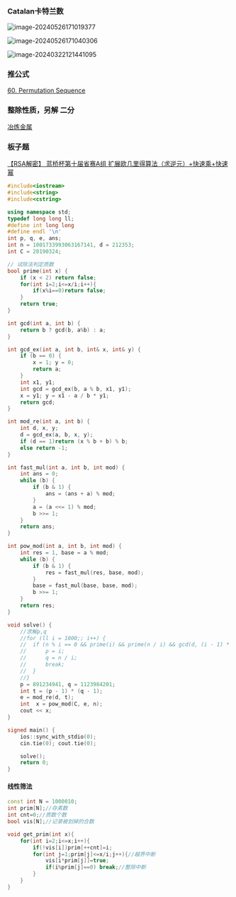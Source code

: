 ### Catalan卡特兰数

![image-20240526171019377](C:\Users\86136\AppData\Roaming\Typora\typora-user-images\image-20240526171019377.png)

![image-20240526171040306](C:\Users\86136\AppData\Roaming\Typora\typora-user-images\image-20240526171040306.png)



![image-20240322121441095](C:\Users\86136\AppData\Roaming\Typora\typora-user-images\image-20240322121441095.png)

### 推公式
[60. Permutation Sequence](https://leetcode.cn/problems/permutation-sequence/description/)

### 整除性质，另解 二分

[冶炼金属](https://www.dotcpp.com/oj/problem3150.html)



### 板子题

[【RSA解密】 蓝桥杯第十届省赛A组 扩展欧几里得算法（求逆元）+快速乘+快速幂](https://blog.csdn.net/Cyril_KI/article/details/107542867?spm=1001.2101.3001.6650.13&utm_medium=distribute.pc_relevant.none-task-blog-2%7Edefault%7ECTRLIST%7ERate-13-107542867-blog-115735262.235%5Ev43%5Epc_blog_bottom_relevance_base1&depth_1-utm_source=distribute.pc_relevant.none-task-blog-2%7Edefault%7ECTRLIST%7ERate-13-107542867-blog-115735262.235%5Ev43%5Epc_blog_bottom_relevance_base1&utm_relevant_index=15)

```cpp
#include<iostream>
#include<string>
#include<cstring>

using namespace std;
typedef long long ll;
#define int long long
#define endl '\n'
int p, q, e, ans;
int n = 1001733993063167141, d = 212353;
int C = 20190324;

// 试除法判定质数
bool prime(int x) {
    if (x < 2) return false;
    for(int i=2;i<=x/i;i++){
        if(x%i==0)return false;
    }
    return true;
}

int gcd(int a, int b) {
	return b ? gcd(b, a%b) : a;
}

int gcd_ex(int a, int b, int& x, int& y) {
	if (b == 0) {
		x = 1; y = 0;
		return a;
	}
	int x1, y1;
	int gcd = gcd_ex(b, a % b, x1, y1);
	x = y1; y = x1 - a / b * y1;
	return gcd;
}

int mod_re(int a, int b) {
	int d, x, y;
	d = gcd_ex(a, b, x, y);
	if (d == 1)return (x % b + b) % b;
	else return -1;
}

int fast_mul(int a, int b, int mod) {
	int ans = 0;
	while (b) {
		if (b & 1) {
			ans = (ans + a) % mod;
		}
		a = (a <<= 1) % mod;
		b >>= 1;
	}
	return ans;
}

int pow_mod(int a, int b, int mod) {
	int res = 1, base = a % mod;
	while (b) {
		if (b & 1) {
			res = fast_mul(res, base, mod);
		}
		base = fast_mul(base, base, mod);
		b >>= 1;
	}
	return res;
}

void solve() {
	//求解p,q 
	//for (ll i = 1000;; i++) {
	//	if (n % i == 0 && prime(i) && prime(n / i) && gcd(d, (i - 1) * (n / i - 1)) == 1) {
	//		p = i;
	//		q = n / i;
	//		break;
	//	}
	//}
	p = 891234941, q = 1123984201;
	int t = (p - 1) * (q - 1);
	e = mod_re(d, t);
	int  x = pow_mod(C, e, n);
	cout << x;
}

signed main() {
	ios::sync_with_stdio(0);
	cin.tie(0); cout.tie(0);

	solve();
	return 0;
}

```




#### 线性筛法

```cpp
const int N = 1000010;
int prim[N];//存素数
int cnt=0;//质数个数
bool vis[N];//记录被划掉的合数

void get_prim(int x){
    for(int i=2;i<=x;i++){
        if(!vis[i])prim[++cnt]=i;
        for(int j=1;prim[j]<=x/i;j++){//越界中断
            vis[i*prim[j]]=true;
            if(i%prim[j]==0) break;//整除中断
        }
    }
}
```


